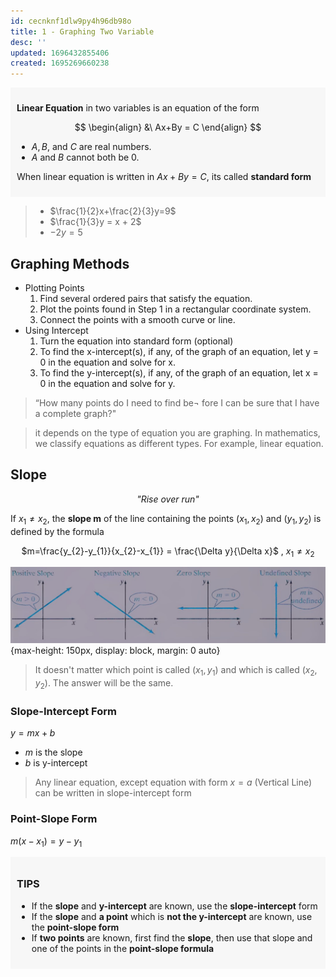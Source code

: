 ```yaml
---
id: cecnknf1dlw9py4h96db98o
title: 1 - Graphing Two Variable
desc: ''
updated: 1696432855406
created: 1695269660238
---
```


<div style="background-color:#aaaaaa12; padding:10px">

**Linear Equation** in two variables is an equation of the form

$$ 
\begin{align} 
&\ Ax+By = C 
\end{align}
$$

* $A, B,$ and $C$ are real numbers.
* $A$ and $B$ cannot both be 0.

When linear equation is written in $Ax+By = C$, its called **standard form**

</div>

>* $\frac{1}{2}x+\frac{2}{3}y=9$
>* $\frac{1}{3}y = x + 2$
>* $-2y = 5$

## Graphing Methods
* Plotting Points
  1. Find several ordered pairs that satisfy the equation.
  1. Plot the points found in Step 1 in a rectangular coordinate system.
  1. Connect the points with a smooth curve or line.
* Using Intercept
  1. Turn the equation into standard form (optional)
  1. To find the x-intercept(s), if any, of the graph of an equation, let y = 0 in the equation and solve for x.
  1. To find the y-intercept(s), if any, of the graph of an equation, let x = 0 in the equation and solve for y.

>“How many points do I need to find be¬
fore I can be sure that I have a complete graph?"

> it depends on the type of equation you are graphing. In mathematics, we classify equations as different types. For example, linear equation.

## Slope
<center> <i>"Rise over run"</i> </center>

If $x_{1} \neq x_{2}$, the **slope m** of the line containing the points $(x_{1}, x_{2})$ and $(y_{1}, y_{2})$ is defined by the formula

<center> 

$m=\frac{y_{2}-y_{1}}{x_{2}-x_{1}} = \frac{\Delta y}{\Delta x}$ , $x_{1} \neq x_{2}$

</center>

![](assets/slope-values.jpg){max-height: 150px, display: block, margin: 0 auto}

> It doesn't matter which point is called $(x_{1}, y_{1})$ and which is called $(x_{2}, y_{2})$. The answer will be the same.

### Slope-Intercept Form
$y = mx + b$  
* $m$ is the slope
* $b$ is y-intercept

> Any linear equation, except equation with form $x = a$ (Vertical Line) can be written in slope-intercept form

### Point-Slope Form
$m(x-x_{1})=y-y_{1}$

<div style="background-color:#aaaaaa12; padding:10px">

### TIPS
* If the **slope** and **y-intercept** are known, use the **slope-intercept** form
* If the **slope** and **a point** which is **not the y-intercept** are known, use the **point-slope form**
* If **two points** are known, first find the **slope**, then use that slope and one of the points in the **point-slope formula**
</div>